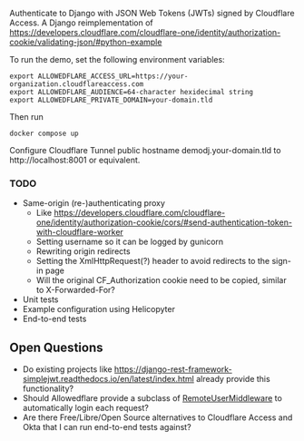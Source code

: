 Authenticate to Django with JSON Web Tokens (JWTs) signed by Cloudflare Access. A Django reimplementation of https://developers.cloudflare.com/cloudflare-one/identity/authorization-cookie/validating-json/#python-example

To run the demo, set the following environment variables:
```
export ALLOWEDFLARE_ACCESS_URL=https://your-organization.cloudflareaccess.com
export ALLOWEDFLARE_AUDIENCE=64-character hexidecimal string
export ALLOWEDFLARE_PRIVATE_DOMAIN=your-domain.tld
```

Then run
```
docker compose up
```

Configure Cloudflare Tunnel public hostname demodj.your-domain.tld to http://localhost:8001 or equivalent.

### TODO
* Same-origin (re-)authenticating proxy
    - Like https://developers.cloudflare.com/cloudflare-one/identity/authorization-cookie/cors/#send-authentication-token-with-cloudflare-worker
    - Setting username so it can be logged by gunicorn
    - Rewriting origin redirects
    - Setting the XmlHttpRequest(?) header to avoid redirects to the sign-in page
    - Will the original CF_Authorization cookie need to be copied, similar to X-Forwarded-For?
* Unit tests
* Example configuration using Helicopyter
* End-to-end tests

## Open Questions
* Do existing projects like
  https://django-rest-framework-simplejwt.readthedocs.io/en/latest/index.html
  already provide this functionality?
* Should Allowedflare provide a subclass of
  [RemoteUserMiddleware](https://docs.djangoproject.com/en/5.0/howto/auth-remote-user/)
  to automatically login each request?
* Are there Free/Libre/Open Source alternatives to Cloudflare Access and Okta that I can run
  end-to-end tests against?
